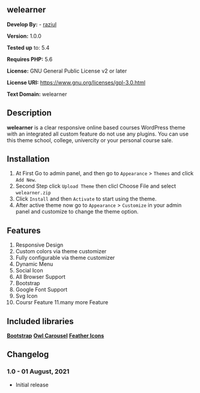 ## welearner
**Develop By:**  - [raziul](https://github.com/raziul6/welearner)

**Version:** 1.0.0

**Tested up** to: 5.4

**Requires PHP:** 5.6

**License:** GNU General Public License v2 or later

**License URI:** https://www.gnu.org/licenses/gpl-3.0.html

**Text Domain:** welearner

## Description
**welearner** is a clear responsive online based courses WordPress theme with an integrated all custom feature do not use any plugins. You can use this theme school, college, univercity or your personal course sale.

## Installation
1. At First Go to admin panel, and then go to `Appearance` > `Themes` and click `Add New`.
2. Second Step click `Upload Theme` then clicl Choose File and select `welearner.zip`
3. Click `Install` and then `Activate` to start using the theme.
4. After active theme now go to `Appearance` > `Customize` in your admin panel and customize to change the theme option.

## Features
1. Responsive Design
2. Custom colors via theme customizer
3. Fully configurable via theme customizer
4. Dynamic Menu
5. Social Icon
6. All Browser Support
7. Bootstrap
8. Google Font Support
9. Svg Icon
10. Coursr Feature
11.many more Feature

## Included libraries
**[Bootstrap](https://getbootstrap.com/)**
**[Owl Carousel](https://owlcarousel2.github.io/OwlCarousel2/)**
**[Feather Icons](https://feathericons.com//)**

## Changelog

### 1.0 - 01 August, 2021
- Initial release